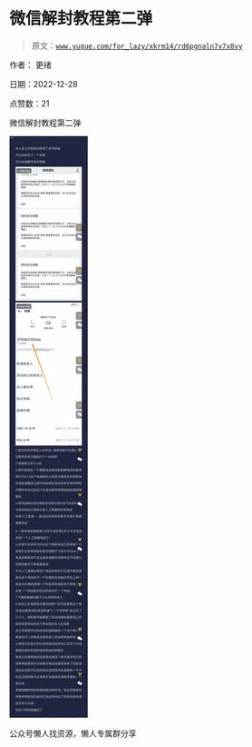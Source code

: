 # 微信解封教程第二弹

> 原文：[`www.yuque.com/for_lazy/xkrm14/rd6pgnaln7v7x8vy`](https://www.yuque.com/for_lazy/xkrm14/rd6pgnaln7v7x8vy)



作者： 更绪



日期：2022-12-28



点赞数：21

<ne-card data-card-name="hr" data-card-type="block" id="X9QhN" data-event-boundary="card">

微信解封教程第二弹



<ne-card data-card-name="image" data-card-type="inline" id="GxSmu" data-event-boundary="card">![](img/55bd3c80e580cfb3818495d8aa9fc689.png)</ne-card>

<ne-card data-card-name="hr" data-card-type="block" id="A504A" data-event-boundary="card">

公众号懒人找资源，懒人专属群分享

</ne-card></ne-card>